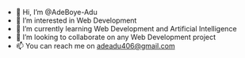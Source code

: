 - 👋 Hi, I’m @AdeBoye-Adu
- 👀 I’m interested in Web Development
- 🌱 I’m currently learning Web Development and Artificial Intelligence
- 💞️ I’m looking to collaborate on any Web Development project
- 📫 You can reach me on adeadu406@gmail.com

